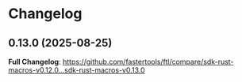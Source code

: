 # Changelog

## 0.13.0 (2025-08-25)

**Full Changelog**: https://github.com/fastertools/ftl/compare/sdk-rust-macros-v0.12.0...sdk-rust-macros-v0.13.0

